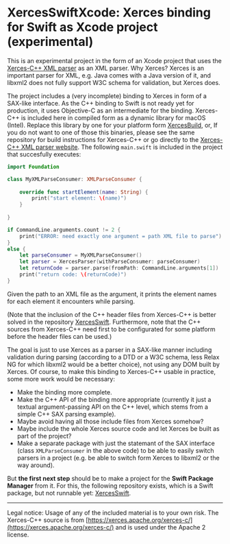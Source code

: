 # XercesSwiftXcode: Xerces binding for Swift as Xcode project (experimental)

This is an experimental project in the form of an Xcode project that uses the [Xerces-C++ XML parser](https://xerces.apache.org/xerces-c/) as an XML parser. Why Xerces? Xerces is an important parser for XML, e.g. Java comes with a Java version of it, and libxml2 does not fully support W3C schema for validation, but Xerces does.

The project includes a (very incomplete) binding to Xerces in form of a SAX-like interface. As the C++ binding to Swift is not ready yet for production, it uses Objective-C as an intermediate for the binding. Xerces-C++ is included here in compiled form as a dynamic library for macOS (Intel). Replace this library by one for your platform form [XercesBuild](https://github.com/stefanspringer1/XercesBuild), or, If you do not want to one of those this binaries, please see the same repository for build instructions for Xerces-C++ or go directly to the [Xerces-C++ XML parser website](https://xerces.apache.org/xerces-c/). The following `main.swift` is included in the project that succesfully executes:

```swift
import Foundation

class MyXMLParseConsumer: XMLParseConsumer {
    
    override func startElement(name: String) {
        print("start element: \(name)")
    }
    
}

if CommandLine.arguments.count != 2 {
    print("ERROR: need exactly one argument = path XML file to parse")
}
else {
    let parseConsumer = MyXMLParseConsumer()
    let parser = XercesParser(withParseConsumer: parseConsumer)
    let returnCode = parser.parse(fromPath: CommandLine.arguments[1])
    print("return code: \(returnCode)")
}
```

Given the path to an XML file as the argument, it prints the element names for each element it encounters while parsing.

(Note that the inclusion of the C++ header files from Xerces-C++ is better solved in the repository [XercesSwift](https://github.com/stefanspringer1/XercesSwift). Furthermore, note that the C++ sources from Xerces-C++ need first to be configurated for some platform before the header files can be used.)

The goal is just to use Xerces as a parser in a SAX-like manner including validation during parsing (according to a DTD or a W3C schema, less Relax NG for which libxml2 would be a better choice), not using any DOM built by Xerces. Of course, to make this binding to Xerces-C++ usable in practice, some more work would be necessary:

- Make the binding more complete.
- Make the C++ API of the binding more appropriate (currently it just a textual argument-passing API on the C++ level, which stems from a simple C++ SAX parsing example).
- Maybe avoid having all those include files from Xerces somehow?
- Maybe include the whole Xerces source code and let Xerces be built as part of the project?
- Make a separate package with just the statemant of the SAX interface (class `XMLParseConsumer` in the above code) to be able to easily switch parsers in a project (e.g. be able to switch form Xerces to libxml2 or the way around). 

But **the first next step** should be to make a project for the **Swift Package Manager** from it. For this, the following repository exists, which is a Swift package, but not runnable yet: [XercesSwift](https://github.com/stefanspringer1/XercesSwift).

---

Legal notice: Usage of any of the included material is to your own risk. The Xerces-C++ source is from [https://xerces.apache.org/xerces-c/](https://xerces.apache.org/xerces-c/) and is used under the Apache 2 license.